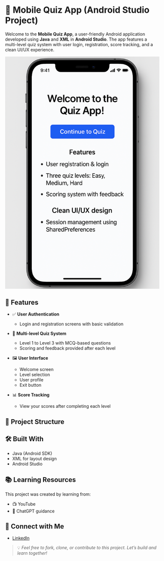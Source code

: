 # 📱 Mobile Quiz App (Android Studio Project)

Welcome to the **Mobile Quiz App**, a user-friendly Android application developed using **Java** and **XML** in **Android Studio**. The app features a multi-level quiz system with user login, registration, score tracking, and a clean UI/UX experience.

![Welcome Screen](https://github.com/deepakpokharel/QuizApp/blob/main/Quiz_App.png)

## 🚀 Features

- ✅ **User Authentication**  
  - Login and registration screens with basic validation

- 🧠 **Multi-level Quiz System**  
  - Level 1 to Level 3 with MCQ-based questions  
  - Scoring and feedback provided after each level

- 🖼️ **User Interface**  
  - Welcome screen  
  - Level selection  
  - User profile  
  - Exit button

- 📊 **Score Tracking**  
  - View your scores after completing each level

## 📂 Project Structure

## 🛠️ Built With

- Java (Android SDK)
- XML for layout design
- Android Studio

## 📚 Learning Resources

This project was created by learning from:
- 📺 YouTube
- 🤖 ChatGPT guidance

## 🔗 Connect with Me

- [LinkedIn](https://www.linkedin.com/in/deepakpokharel)



> 💡 *Feel free to fork, clone, or contribute to this project. Let’s build and learn together!*


